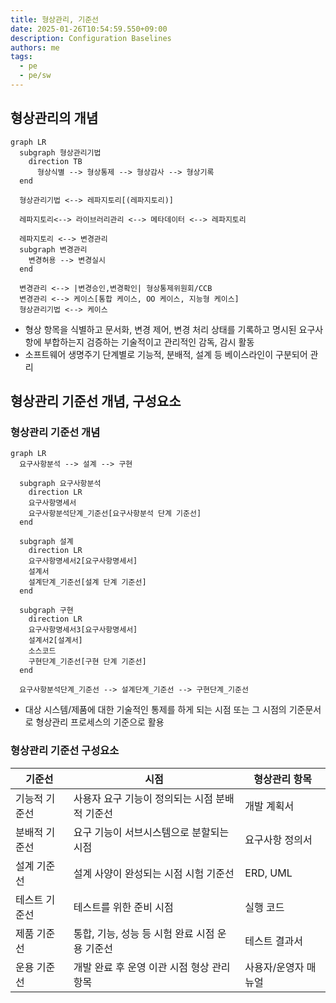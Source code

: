 ```yaml
---
title: 형상관리, 기준선
date: 2025-01-26T10:54:59.550+09:00
description: Configuration Baselines
authors: me
tags:
  - pe
  - pe/sw
---
```


## 형상관리의 개념

```mermaid
graph LR
  subgraph 형상관리기법
    direction TB
      형상식별 --> 형상통제 --> 형상감사 --> 형상기록
  end

  형상관리기법 <--> 레파지토리[(레파지토리)]
  
  레파지토리<--> 라이브러리관리 <--> 메타데이터 <--> 레파지토리

  레파지토리 <--> 변경관리
  subgraph 변경관리
    변경허용 --> 변경실시
  end

  변경관리 <--> |변경승인,변경확인| 형상통제위원회/CCB
  변경관리 <--> 케이스[통합 케이스, OO 케이스, 지능형 케이스]
  형상관리기법 <--> 케이스
```

- 형상 항목을 식별하고 문서화, 변경 제어, 변경 처리 상태를 기록하고 명시된 요구사항에 부합하는지 검증하는 기술적이고 관리적인 감독, 감시 활동
- 소프트웨어 생명주기 단계별로 기능적, 분배적, 설계 등 베이스라인이 구분되어 관리

## 형상관리 기준선 개념, 구성요소

### 형상관리 기준선 개념

```mermaid
graph LR
  요구사항분석 --> 설계 --> 구현

  subgraph 요구사항분석
    direction LR
    요구사항명세서
    요구사항분석단계_기준선[요구사항분석 단계 기준선]
  end

  subgraph 설계
    direction LR
    요구사항명세서2[요구사항명세서]
    설계서
    설계단계_기준선[설계 단계 기준선]
  end

  subgraph 구현
    direction LR
    요구사항명세서3[요구사항명세서]
    설계서2[설계서]
    소스코드
    구현단계_기준선[구현 단계 기준선]
  end

  요구사항분석단계_기준선 --> 설계단계_기준선 --> 구현단계_기준선
```

- 대상 시스템/제품에 대한 기술적인 통제를 하게 되는 시점 또는 그 시점의 기준문서로 형상관리 프로세스의 기준으로 활용

### 형상관리 기준선 구성요소

| 기준선 | 시점 | 형상관리 항목 |
| --- | --- | --- |
| 기능적 기준선 | 사용자 요구 기능이 정의되는 시점 분배적 기준선 | 개발 계획서 |
| 분배적 기준선 | 요구 기능이 서브시스템으로 분할되는 시점 | 요구사항 정의서 |
| 설계 기준선 | 설계 사양이 완성되는 시점 시험 기준선 | ERD, UML |
| 테스트 기준선 | 테스트를 위한 준비 시점 | 실행 코드 |
| 제품 기준선 | 통합, 기능, 성능 등 시험 완료 시점 운용 기준선 | 테스트 결과서 |
| 운용 기준선 | 개발 완료 후 운영 이관 시점 형상 관리 항목 | 사용자/운영자 매뉴얼 |

